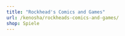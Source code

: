 ```yaml
---
title: "Rockhead's Comics and Games"
url: /kenosha/rockheads-comics-and-games/
shop: Spiele
---
```

